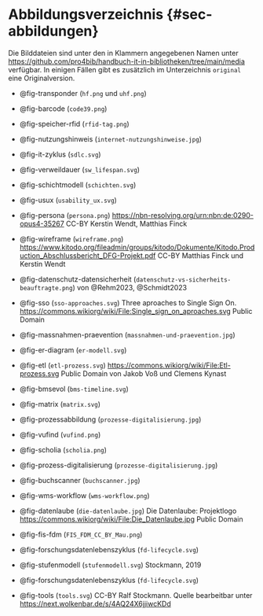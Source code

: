 # Abbildungsverzeichnis {#sec-abbildungen}

Die Bilddateien sind unter den in Klammern angegebenen Namen unter
<https://github.com/pro4bib/handbuch-it-in-bibliotheken/tree/main/media>
verfügbar. In einigen Fällen gibt es zusätzlich im Unterzeichnis `original` eine Originalversion.

- @fig-transponder (`hf.png` und `uhf.png`)
- @fig-barcode (`code39.png`)
- @fig-speicher-rfid (`rfid-tag.png`)
- @fig-nutzungshinweis (`internet-nutzungshinweise.jpg`)

- @fig-it-zyklus (`sdlc.svg`)
- @fig-verweildauer (`sw_lifespan.svg`)
- @fig-schichtmodell (`schichten.svg`)
  <!--Public Domain David Zellhöfer-->

- @fig-usux (`usability_ux.svg`)

- @fig-persona (`persona.png`)
  <https://nbn-resolving.org/urn:nbn:de:0290-opus4-35267>
  CC-BY Kerstin Wendt, Matthias Finck

- @fig-wireframe (`wireframe.png`)
  <https://www.kitodo.org/fileadmin/groups/kitodo/Dokumente/Kitodo.Production_Abschlussbericht_DFG-Projekt.pdf>
  CC-BY Matthias Finck und Kerstin Wendt

- @fig-datenschutz-datensicherheit
  (`datenschutz-vs-sicherheits-beauftragte.png`)
  von @Rehm2023, @Schmidt2023

- @fig-sso (`sso-approaches.svg`)
  Three aproaches to Single Sign On.
  <https://commons.wikiorg/wiki/File:Single_sign_on_aproaches.svg>
  Public Domain
- @fig-massnahmen-praevention
  (`massnahmen-und-praevention.jpg`)

- @fig-er-diagram
  (`er-modell.svg`)
  <!-- Public Domain David Zellhöfer ? -->

<!-- TODO: 6.2/6.3 MARC/XML besser als Quelltext statt als Bild!: JAKOB -->

- @fig-etl (`etl-prozess.svg`)
  <https://commons.wikiorg/wiki/File:Etl-prozess.svg>
  Public Domain von Jakob Voß und Clemens Kynast

- @fig-bmsevol (`bms-timeline.svg`)
- @fig-matrix (`matrix.svg`)
- @fig-prozessabbildung (`prozesse-digitalisierung.jpg`)
- @fig-vufind (`vufind.png`)
- @fig-scholia (`scholia.png`)
- @fig-prozess-digitalisierung (`prozesse-digitalisierung.jpg`)
- @fig-buchscanner (`buchscanner.jpg`)
- @fig-wms-workflow (`wms-workflow.png`)
- @fig-datenlaube (`die-datenlaube.jpg`)
  Die Datenlaube: Projektlogo
  <https://commons.wikiorg/wiki/File:Die_Datenlaube.jpg>
  Public Domain
- @fig-fis-fdm (`FIS_FDM_CC_BY_Mau.png`)
<!-- Sketchnote: Auf der Suche nach dem heiligen Gral - Forschungsinformationssysteme.
  <https://doi.org/10.5281/zenodo.4388855>
  CC-BY 4.0 [Franziska Mau](https://orcid.org/0000-0001-7701-0301)-->
- @fig-forschungsdatenlebenszyklus (`fd-lifecycle.svg`)
- @fig-stufenmodell (`stufenmodell.svg`)
  Stockmann, 2019
- @fig-forschungsdatenlebenszyklus (`fd-lifecycle.svg`)

- @fig-tools (`tools.svg`)
  CC-BY Ralf Stockmann.
  Quelle bearbeitbar unter <https://next.wolkenbar.de/s/4AQ24X6jjiwcKDd>

